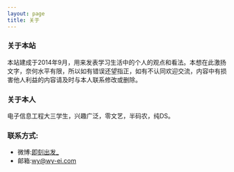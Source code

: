 ```yaml
---
layout: page
title: 关于
---
```


### 关于本站

本站建成于2014年9月，用来发表学习生活中的个人的观点和看法。本想在此激扬文字，奈何水平有限，所以如有错误还望指正，如有不认同欢迎交流，内容中有损害他人利益的内容请及时与本人联系修改或删除。

### 关于本人

电子信息工程大三学生，兴趣广泛，零文艺，半码农，纯DS。

### 联系方式:

+ 微博:[即刻出发_](http://weibo.com/wangyu1993it)
+ 邮箱:wy@wy-ei.com

